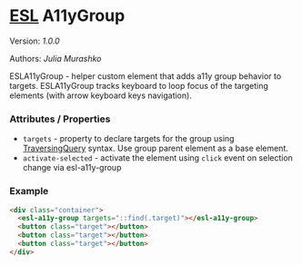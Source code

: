 # [ESL](../../../README.md) A11yGroup

Version: *1.0.0*

Authors: *Julia Murashko*

ESLA11yGroup - helper custom element that adds a11y group behavior to targets.
ESLA11yGroup tracks keyboard to loop focus of the targeting elements (with arrow keyboard keys navigation). 

### Attributes / Properties

- `targets` - property to declare targets for the group using [TraversingQuery](../esl-traversing-query/README.md) syntax. Use group parent element as a base element.
- `activate-selected` - activate the element using `click` event on selection change via esl-a11y-group

### Example
```html
<div class="container">
  <esl-a11y-group targets="::find(.target)"></esl-a11y-group>
  <button class="target"></button>
  <button class="target"></button>
  <button class="target"></button>
</div>
```

